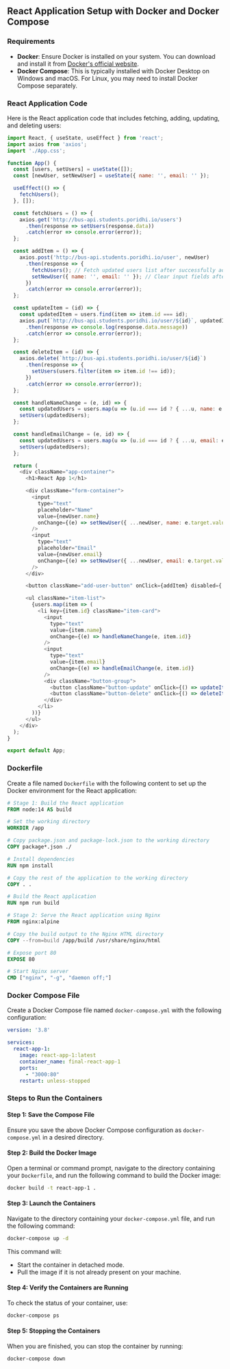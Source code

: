 ## React Application Setup with Docker and Docker Compose

### Requirements
- **Docker**: Ensure Docker is installed on your system. You can download and install it from [Docker's official website](https://www.docker.com/get-started).
- **Docker Compose**: This is typically installed with Docker Desktop on Windows and macOS. For Linux, you may need to install Docker Compose separately.

### React Application Code

Here is the React application code that includes fetching, adding, updating, and deleting users:

```javascript
import React, { useState, useEffect } from 'react';
import axios from 'axios';
import './App.css';

function App() {
  const [users, setUsers] = useState([]);
  const [newUser, setNewUser] = useState({ name: '', email: '' });

  useEffect(() => {
    fetchUsers();
  }, []);

  const fetchUsers = () => {
    axios.get('http://bus-api.students.poridhi.io/users')
      .then(response => setUsers(response.data))
      .catch(error => console.error(error));
  };

  const addItem = () => {
    axios.post('http://bus-api.students.poridhi.io/user', newUser)
      .then(response => {
        fetchUsers(); // Fetch updated users list after successfully adding user
        setNewUser({ name: '', email: '' }); // Clear input fields after adding
      })
      .catch(error => console.error(error));
  };

  const updateItem = (id) => {
    const updatedItem = users.find(item => item.id === id);
    axios.put(`http://bus-api.students.poridhi.io/user/${id}`, updatedItem)
      .then(response => console.log(response.data.message))
      .catch(error => console.error(error));
  };

  const deleteItem = (id) => {
    axios.delete(`http://bus-api.students.poridhi.io/user/${id}`)
      .then(response => {
        setUsers(users.filter(item => item.id !== id));
      })
      .catch(error => console.error(error));
  };

  const handleNameChange = (e, id) => {
    const updatedUsers = users.map(u => (u.id === id ? { ...u, name: e.target.value } : u));
    setUsers(updatedUsers);
  };

  const handleEmailChange = (e, id) => {
    const updatedUsers = users.map(u => (u.id === id ? { ...u, email: e.target.value } : u));
    setUsers(updatedUsers);
  };

  return (
    <div className="app-container">
      <h1>React App 1</h1>

      <div className="form-container">
        <input
          type="text"
          placeholder="Name"
          value={newUser.name}
          onChange={(e) => setNewUser({ ...newUser, name: e.target.value })}
        />
        <input
          type="text"
          placeholder="Email"
          value={newUser.email}
          onChange={(e) => setNewUser({ ...newUser, email: e.target.value })}
        />
      </div>

      <button className="add-user-button" onClick={addItem} disabled={!newUser.name || !newUser.email}>Add User</button>

      <ul className="item-list">
        {users.map(item => (
          <li key={item.id} className="item-card">
            <input
              type="text"
              value={item.name}
              onChange={(e) => handleNameChange(e, item.id)}
            />
            <input
              type="text"
              value={item.email}
              onChange={(e) => handleEmailChange(e, item.id)}
            />
            <div className="button-group">
              <button className="button-update" onClick={() => updateItem(item.id)}>Update</button>
              <button className="button-delete" onClick={() => deleteItem(item.id)}>Delete</button>
            </div>
          </li>
        ))}
      </ul>
    </div>
  );
}

export default App;
```

### Dockerfile

Create a file named `Dockerfile` with the following content to set up the Docker environment for the React application:

```Dockerfile
# Stage 1: Build the React application
FROM node:14 AS build

# Set the working directory
WORKDIR /app

# Copy package.json and package-lock.json to the working directory
COPY package*.json ./

# Install dependencies
RUN npm install

# Copy the rest of the application to the working directory
COPY . .

# Build the React application
RUN npm run build

# Stage 2: Serve the React application using Nginx
FROM nginx:alpine

# Copy the build output to the Nginx HTML directory
COPY --from=build /app/build /usr/share/nginx/html

# Expose port 80
EXPOSE 80

# Start Nginx server
CMD ["nginx", "-g", "daemon off;"]
```

### Docker Compose File

Create a Docker Compose file named `docker-compose.yml` with the following configuration:

```yaml
version: '3.8'

services:
  react-app-1:
    image: react-app-1:latest
    container_name: final-react-app-1
    ports:
      - "3000:80"
    restart: unless-stopped
```

### Steps to Run the Containers

#### Step 1: Save the Compose File
Ensure you save the above Docker Compose configuration as `docker-compose.yml` in a desired directory.

#### Step 2: Build the Docker Image
Open a terminal or command prompt, navigate to the directory containing your `Dockerfile`, and run the following command to build the Docker image:

```bash
docker build -t react-app-1 .
```

#### Step 3: Launch the Containers
Navigate to the directory containing your `docker-compose.yml` file, and run the following command:

```bash
docker-compose up -d
```

This command will:
- Start the container in detached mode.
- Pull the image if it is not already present on your machine.

#### Step 4: Verify the Containers are Running
To check the status of your container, use:

```bash
docker-compose ps
```

#### Step 5: Stopping the Containers
When you are finished, you can stop the container by running:

```bash
docker-compose down
```
